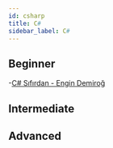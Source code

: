 ```yaml
---
id: csharp
title: C#
sidebar_label: C#
---
```


## Beginner
-[C# Sıfırdan - Engin Demiroğ](https://www.youtube.com/playlist?list=PLqG356ExoxZU5keiJwuHDpXqULLffwRYD)

## Intermediate

## Advanced
